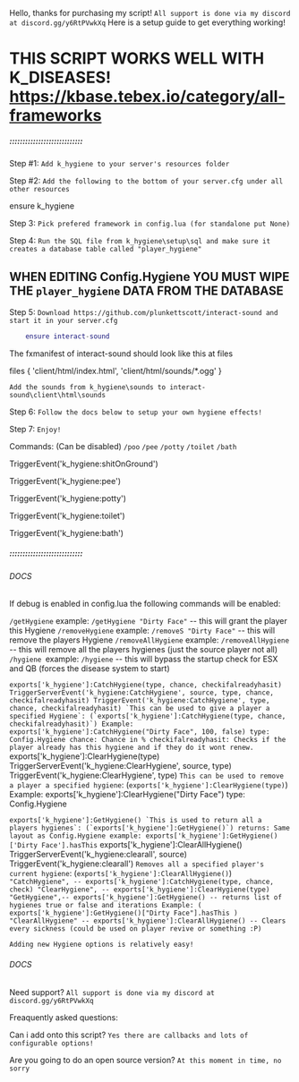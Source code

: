 Hello, thanks for purchasing my script!
`All support is done via my discord at discord.gg/y6RtPVwkXq`
Here is a setup guide to get everything working!


# THIS SCRIPT WORKS WELL WITH K_DISEASES! https://kbase.tebex.io/category/all-frameworks
##### ::::::::::::::::::::::::::::

Step #1:
`Add k_hygiene to your server's resources folder`

Step #2:
`Add the following to the bottom of your server.cfg under all other resources`

ensure k_hygiene

Step 3:
`Pick prefered framework in config.lua (for standalone put None)`

Step 4:
`Run the SQL file from k_hygiene\setup\sql and make sure it creates a database table called "player_hygiene"`

## WHEN EDITING Config.Hygiene YOU MUST WIPE THE `player_hygiene` DATA FROM THE DATABASE

Step 5:
`Download https://github.com/plunkettscott/interact-sound and start it in your server.cfg`

```lua
    ensure interact-sound       
```

The fxmanifest of interact-sound should look like this at files

files {
    'client/html/index.html',
    'client/html/sounds/*.ogg'
}


`Add the sounds from k_hygiene\sounds to interact-sound\client\html\sounds`


Step 6:
`Follow the docs below to setup your own hygiene effects!`

Step 7:
`Enjoy!`

Commands: (Can be disabled)
`/poo`
`/pee`
`/potty`
`/toilet`
`/bath`

TriggerEvent('k_hygiene:shitOnGround')

TriggerEvent('k_hygiene:pee')
    
TriggerEvent('k_hygiene:potty')
    
TriggerEvent('k_hygiene:toilet')
    
TriggerEvent('k_hygiene:bath')
  


##### ::::::::::::::::::::::::::::

###### DOCS

If debug is enabled in config.lua the following commands will be enabled:

`/getHygiene` example: `/getHygiene "Dirty Face"` -- this will grant the player this Hygiene
`/removeHygiene` example: `/removeS "Dirty Face"` -- this will remove the players Hygiene
`/removeAllHygiene` example: `/removeAllHygiene` -- this will remove all the players hygienes (just the source player not all)
`/hygiene `example: `/hygiene` -- this will bypass the startup check for ESX and QB (forces the disease system to start)

``
    exports['k_hygiene']:CatchHygiene(type, chance, checkifalreadyhasit)
    TriggerServerEvent('k_hygiene:CatchHygiene', source, type, chance, checkifalreadyhasit)
    TriggerEvent('k_hygiene:CatchHygiene', type, chance, checkifalreadyhasit)
    `This can be used to give a player a specified Hygiene`: (`exports['k_hygiene']:CatchHygiene(type, chance, checkifalreadyhasit)`) Example: exports['k_hygiene']:CatchHygiene("Dirty Face", 100, false)
    type: Config.Hygiene
    chance: Chance in %
    checkifalreadyhasit: Checks if the player already has this hygiene and if they do it wont renew.
``
    exports['k_hygiene']:ClearHygiene(type)
    TriggerServerEvent('k_hygiene:ClearHygiene', source, type)
    TriggerEvent('k_hygiene:ClearHygiene', type)
    `This can be used to remove a player a specified hygiene`: (`exports['k_hygiene']:ClearHygiene(type)`) Example: exports['k_hygiene']:ClearHygiene("Dirty Face")
    type: Config.Hygiene

``
    exports['k_hygiene']:GetHygiene()
    `This is used to return all a players hygienes`: (`exports['k_hygiene']:GetHygiene()`)
    returns: Same layout as Config.Hygiene example: exports['k_hygiene']:GetHygiene()['Dirty Face'].hasThis
``
    exports['k_hygiene']:ClearAllHygiene()
    TriggerServerEvent('k_hygiene:clearall', source)
    TriggerEvent('k_hygiene:clearall')
    `Removes all a specified player's current hygiene`: (`exports['k_hygiene']:ClearAllHygiene()`)
``
    "CatchHygiene", -- exports['k_hygiene']:CatchHygiene(type, chance, check)
    "ClearHygiene", -- exports['k_hygiene']:ClearHygiene(type)
    "GetHygiene",-- exports['k_hygiene']:GetHygiene() -- returns list of hygienes true or false and iterations Example: ( exports['k_hygiene']:GetHygiene()["Dirty Face"].hasThis )
    "ClearAllHygiene" -- exports['k_hygiene']:ClearAllHygiene() -- Clears every sickness (could be used on player revive or something :P)
``


`Adding new Hygiene options is relatively easy!`



###### DOCS

Need support?
`All support is done via my discord at discord.gg/y6RtPVwkXq`

Freaquently asked questions:

Can i add onto this script?
`Yes there are callbacks and lots of configurable options!`

Are you going to do an open source version?
`At this moment in time, no sorry`
